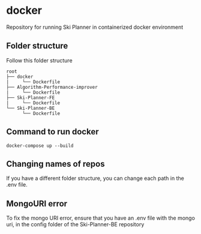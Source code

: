 # docker
Repository for running Ski Planner in containerized docker environment

## Folder structure
Follow this folder structure

```
root
├── docker
|     └── Dockerfile
├── Algorithm-Performance-improver
|     └── Dockerfile
├── Ski-Planner-FE
|     └── Dockerfile
└── Ski-Planner-BE
      └── Dockerfile
```

## Command to run docker
```
docker-compose up --build
```

## Changing names of repos
If you have a different folder structure, you can change each path in the .env file.

## MongoURI error
To fix the mongo URI error, ensure that you have an .env file with the mongo uri, in the config folder of the Ski-Planner-BE repository
